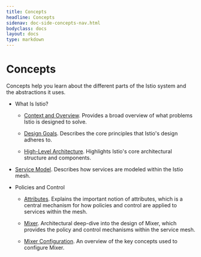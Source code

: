 ```yaml
---
title: Concepts
headline: Concepts
sidenav: doc-side-concepts-nav.html
bodyclass: docs
layout: docs
type: markdown
---
```


# Concepts

Concepts help you learn about the different parts
of the Istio system and the abstractions it uses.

- What Is Istio?

    - [Context and Overview](./context-and-overview). Provides a broad overview of what
problems Istio is designed to solve.

    - [Design Goals](./design-goals.html). Describes the core principles that
    Istio's design adheres to.

    - [High-Level Architecture](./high-level-architecture.html). Highlights Istio's core
    architectural structure and components.

- [Service Model](./service-model.html). Describes how services are modeled
within the Istio mesh.

- Policies and Control

    - [Attributes](./attributes.html). Explains the important notion of attributes, which
    is a central mechanism for how policies and control are applied to services within the
    mesh.

    - [Mixer](./mixer.html). Architectural deep-dive into the design of Mixer, which provides
    the policy and control mechanisms within the service mesh.

    - [Mixer Configuration](./mixer-config.html). An overview of the key concepts used to configure
    Mixer.
